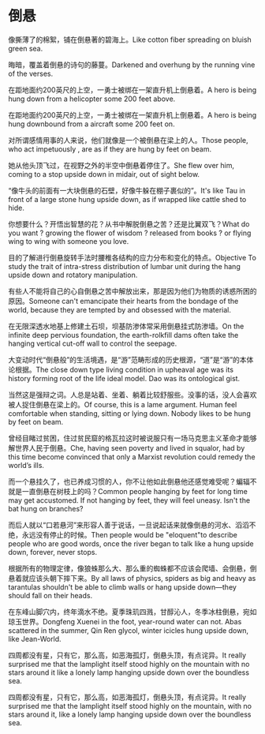 # 倒悬

<p><span class="chinese">像撕薄了的棉絮，铺在倒悬著的碧海上。</span><span class="english">Like cotton fiber spreading on bluish green sea.</span></p>

<p><span class="chinese">晦暗，覆盖着倒悬的诗句的藤蔓。</span><span class="english">Darkened and overhung by the running vine of the verses.</span></p>

<p><span class="chinese">在距地面约200英尺的上空，一勇士被绑在一架直升机上倒悬着。</span><span class="english">A hero is being hung down from a helicopter some 200 feet above.</span></p>

<p><span class="chinese">在距地面约200英尺的上空，一勇士被绑在一架直升机上倒悬着。</span><span class="english">A hero is being hung downbound from a aircraft some 200 feet on.</span></p>

<p><span class="chinese">对所谓感情用事的人来说，他们就像是一个被倒悬在梁上的人。</span><span class="english">Those people, who act impetuously , are as if they are hung by feet on beam.</span></p>

<p><span class="chinese">她从他头顶飞过，在视野之外的半空中倒悬着停住了。</span><span class="english">She flew over him, coming to a stop upside down in midair, out of sight below.</span></p>

<p><span class="chinese">“像牛头的前面有一大块倒悬的石壁，好像牛躲在棚子裹似的”。</span><span class="english">It's like Tau in front of a large stone hung upside down, as if wrapped like cattle shed to hide.</span></p>

<p><span class="chinese">你想要什么？开悟出智慧的花？从书中解脱倒悬之苦？还是比翼双飞？</span><span class="english">What do you want ? growing the flower of wisdom ? released from books ? or flying wing to wing with someone you love.</span></p>

<p><span class="chinese">目的了解进行倒悬旋转手法时腰椎各结构的应力分布和变化的特点。</span><span class="english">Objective To study the trait of intra-stress distribution of lumbar unit during the hang upside down and rotatory manipulation.</span></p>

<p><span class="chinese">有些人不能将自己的心自倒悬之苦中解放出来，那是因为他们为物质的诱惑所困的原因。</span><span class="english">Someone can't emancipate their hearts from the bondage of the world, because they are tempted by and obsessed with the material.</span></p>

<p><span class="chinese">在无限深透水地基上修建土石坝，坝基防渗体常采用倒悬挂式防渗墙。</span><span class="english">On the infinite deep pervious foundation, the earth-rolkfill dams often take the hanging vertical cut-off wall to control the seepage.</span></p>

<p><span class="chinese">大变动时代“倒悬般”的生活境遇，是“游”范畴形成的历史根源，“道”是“游”的本体论根据。</span><span class="english">The close down type living condition in upheaval age was its history forming root of the life ideal model. Dao was its ontological gist.</span></p>

<p><span class="chinese">当然这是强辩之词。人总是站着、坐着、躺着比较舒服些。没事的话，没人会喜欢被人捉住倒悬在梁上的。</span><span class="english">Of course, this is a lame argument. Human feel comfortable when standing, sitting or lying down. Nobody likes to be hung by feet on beam.</span></p>

<p><span class="chinese">曾经目睹过贫困，住过贫民窟的格瓦拉这时被说服只有一场马克思主义革命才能够解世界人民于倒悬。</span><span class="english">Che, having seen poverty and lived in squalor, had by this time become convinced that only a Marxist revolution could remedy the world’s ills.</span></p>

<p><span class="chinese">而一个悬挂久了，也已养成习惯的人，你不让他如此倒悬他还感觉难受呢？蝙辐不就是一直倒悬在树枝上的吗？</span><span class="english">Common people hanging by feet for long time may get accustomed. If not hanging by feet, they will feel uneasy. Isn't the bat hung on branches?</span></p>

<p><span class="chinese">而后人就以“口若悬河”来形容人善于说话，一旦说起话来就像倒悬的河水、滔滔不绝，永远没有停止的时候。</span><span class="english">Then people would be "eloquent"to describe people who are good words, once the river began to talk like a hung upside down, forever, never stops.</span></p>

<p><span class="chinese">根据所有的物理定律，像狼蛛那么大、那么重的蜘蛛都不应该会爬墙、会倒悬，倒悬着就应该头朝下摔下来。</span><span class="english">By all laws of physics, spiders as big and heavy as tarantulas shouldn't be able to climb walls or hang upside down—they should fall on their heads.</span></p>

<p><span class="chinese">在东峰山脚穴内，终年滴水不绝。夏季珠玑四溅，甘醇沁人，冬季冰柱倒悬，宛如琼玉世界。</span><span class="english">Dongfeng Xuenei in the foot, year-round water can not. Abas scattered in the summer, Qin Ren glycol, winter icicles hung upside down, like Jean-World.</span></p>

<p><span class="chinese">四周都没有星，只有它，那么高，如恶海孤灯，倒悬头顶，有点诧异。</span><span class="english">It really surprised me that the lamplight itself stood highly on the mountain with no stars around it like a lonely lamp hanging upside down over the boundless sea.</span></p>

<p><span class="chinese">四周都没有星，只有它，那么高，如恶海孤灯，倒悬头顶，有点诧异。</span><span class="english">It really surprised me that the lamplight itself stood highly on the mountain, with no stars around it, like a lonely lamp hanging upside down over the boundless sea.</span></p>

